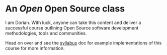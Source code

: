 # An *Open* Open Source class
I am Dorian.
With luck, anyone can take this content and deliver a successful course outlining Open Source software development methodologies, tools and communities.

Head on over and see the [syllabus](syllabus.md) doc for example implementations of this course for more information.
